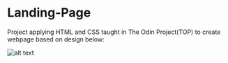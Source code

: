 # Landing-Page

Project applying HTML and CSS taught in The Odin Project(TOP) to create webpage based on design below:

![alt text]([http://url/to/img.png](https://cdn.statically.io/gh/TheOdinProject/curriculum/81a5d553f4073e593d23a6ab00d50eef8620796d/foundations/html_css/project/imgs/01.png))
